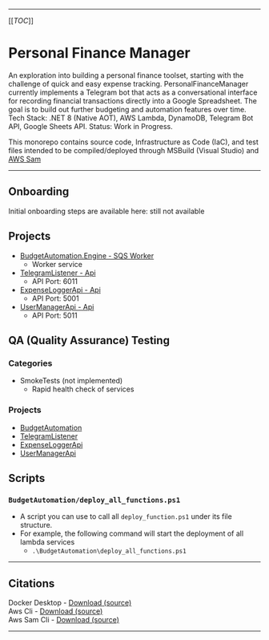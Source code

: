 <!-- ------------------------------------------------------------ -->

<hr id="readme-start" />

<!-- ------------------------------------------------------------ -->

[[_TOC_]]

# Personal Finance Manager

An exploration into building a personal finance toolset, starting with the challenge of quick and easy expense tracking. PersonalFinanceManager currently implements a Telegram bot that acts as a conversational interface for recording financial transactions directly into a Google Spreadsheet. The goal is to build out further budgeting and automation features over time. 
Tech Stack: .NET 8 (Native AOT), AWS Lambda, DynamoDB, Telegram Bot API, Google Sheets API. Status: Work in Progress.

This monorepo contains source code, Infrastructure as Code (IaC), and test files intended to be compiled/deployed through MSBuild (Visual Studio) and [AWS Sam](#citations)
<hr />

<!-- ------------------------------------------------------------ -->

## Onboarding

Initial onboarding steps are available here: still not available

## Projects

- [BudgetAutomation.Engine - SQS Worker](BudgetAutomation/BudgetAutomation.Engine)
  - Worker service
- [TelegramListener - Api](BudgetAutomation/TelegramListener)
  - API Port: 6011
- [ExpenseLoggerApi - Api](BudgetAutomation/ExpenseLoggerApi)
  - API Port: 5001
- [UserManagerApi - Api](BudgetAutomation/UserManagerApi)
  - API Port: 5011

## QA (Quality Assurance) Testing

### Categories

- SmokeTests (not implemented)
  - Rapid health check of services

### Projects

- [BudgetAutomation](BudgetAutomation/BudgetAutomation.Engine.Tests)
- [TelegramListener](BudgetAutomation/TelegramListener.Tests)
- [ExpenseLoggerApi](BudgetAutomation/ExpenseLoggerApi.Tests)
- [UserManagerApi](BudgetAutomation/UserManagerApi.Tests)

## Scripts

### `BudgetAutomation/deploy_all_functions.ps1`
  - A script you can use to call all `deploy_function.ps1` under its file structure.
  - For example, the following command will start the deployment of all lambda services
    - ```.\BudgetAutomation\deploy_all_functions.ps1```

<hr />

<!-- ------------------------------------------------------------ -->

## Citations

<div>Docker Desktop - <a href="https://www.docker.com/products/docker-desktop">Download (source)</a></div>
<div>Aws Cli - <a href="https://docs.aws.amazon.com/cli/latest/userguide/getting-started-install.html">Download (source)</a></div>
<div>Aws Sam Cli - <a href="https://docs.aws.amazon.com/serverless-application-model/latest/developerguide/install-sam-cli.html">Download (source)</a></div>

<hr />

<!-- ------------------------------------------------------------ -->
